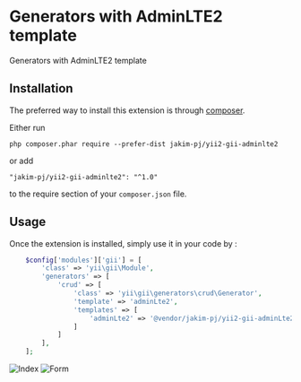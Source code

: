 Generators with AdminLTE2 template
==================================
Generators with AdminLTE2 template

Installation
------------

The preferred way to install this extension is through [composer](http://getcomposer.org/download/).

Either run

```
php composer.phar require --prefer-dist jakim-pj/yii2-gii-adminlte2
```

or add

```
"jakim-pj/yii2-gii-adminlte2": "^1.0"
```

to the require section of your `composer.json` file.


Usage
-----

Once the extension is installed, simply use it in your code by  :

```php
    $config['modules']['gii'] = [
        'class' => 'yii\gii\Module',
        'generators' => [
            'crud' => [
                'class' => 'yii\gii\generators\crud\Generator',
                'template' => 'adminLte2',
                'templates' => [
                    'adminLte2' => '@vendor/jakim-pj/yii2-gii-adminLte2/generators/crud/',
                ]
            ]
        ],
    ];
```

![Index](https://cloud.githubusercontent.com/assets/839118/18304750/75496518-74e4-11e6-9cd1-0e8d8dcef2a6.png)
![Form](https://cloud.githubusercontent.com/assets/839118/18304751/75657a64-74e4-11e6-94de-2c92cc4e9c59.png)
